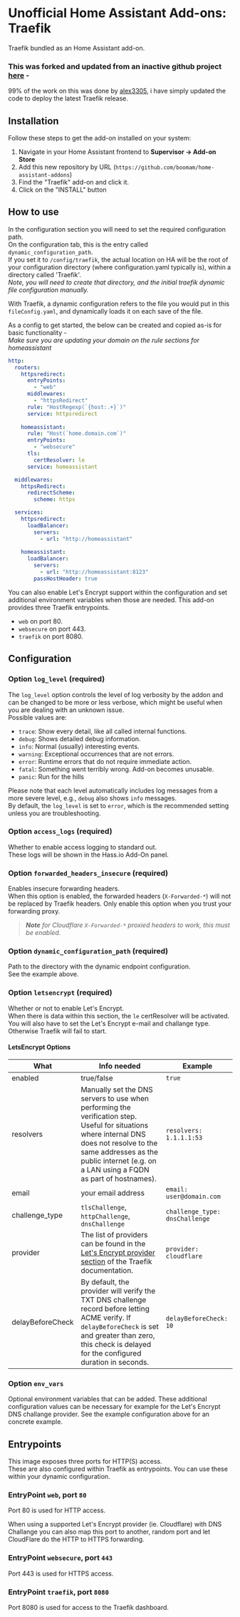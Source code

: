 # Unofficial Home Assistant Add-ons: Traefik

Traefik bundled as an Home Assistant add-on.

### This was forked and updated from an inactive github project [here](https://alxx.nl/home-assistant-addons/) -  
99% of the work on this was done by [alex3305](https://github.com/alex3305), i have simply updated the code to deploy the latest Traefik release.

## Installation

Follow these steps to get the add-on installed on your system:

1. Navigate in your Home Assistant frontend to __Supervisor -> Add-on Store__
2. Add this new repository by URL (`https://github.com/boomam/home-assistant-addons`)
3. Find the "Traefik" add-on and click it.
4. Click on the "INSTALL" button

## How to use

In the configuration section you will need to set the required configuration path.  
On the configuration tab, this is the entry called `dynamic_configuration_path`.  
If you set it to `/config/traefik`, the actual location on HA will be the root of your configuration directory (where configuration.yaml typically is), within a directory called 'Traefik'.  
_Note, you will need to create that directory, and the initial traefik dynamic file configuration manually._

With Traefik, a dynamic configuration refers to the file you would put in this `fileConfig.yaml`, and dynamically loads it on each save of the file.

As a config to get started, the below can be created and copied as-is for basic functionality -  
_Make sure you are updating your domain on the rule sections for homeassistant_
```yaml
http:
  routers:
    httpsredirect:
      entryPoints: 
        - "web"
      middlewares: 
        - "httpsRedirect"
      rule: "HostRegexp(`{host:.+}`)"
      service: httpsredirect
      
    homeassistant:
      rule: "Host(`home.domain.com`)"
      entryPoints: 
        - "websecure"
      tls:
        certResolver: le
      service: homeassistant

  middlewares:
    httpsRedirect:
      redirectScheme:
        scheme: https

  services:
    httpsredirect:
      loadBalancer:
        servers:
          - url: "http://homeassistant"
  
    homeassistant:
      loadBalancer:
        servers:
          - url: "http://homeassistant:8123"
        passHostHeader: true
```

You can also enable Let's Encrypt support within the configuration and set additional environment variables when those are needed.
This add-on provides three Traefik entrypoints. 
- `web` on port 80. 
- `websecure` on port 443.
- `traefik` on port 8080.

## Configuration
### Option `log_level` (required)

The `log_level` option controls the level of log verbosity by the addon and can be changed to be more or less verbose, which might be useful when you are
dealing with an unknown issue.  
Possible values are:

- `trace`: Show every detail, like all called internal functions.
- `debug`: Shows detailed debug information.
- `info`: Normal (usually) interesting events.
- `warning`: Exceptional occurrences that are not errors.
- `error`:  Runtime errors that do not require immediate action.
- `fatal`: Something went terribly wrong. Add-on becomes unusable.
- `panic`: Run for the hills

Please note that each level automatically includes log messages from a more severe level, e.g., `debug` also shows `info` messages.  
By default, the `log_level` is set to `error`, which is the recommended setting unless you are troubleshooting.

### Option `access_logs` (required)

Whether to enable access logging to standard out.  
These logs will be shown in the Hass.io Add-On panel.

### Option `forwarded_headers_insecure` (required)

Enables insecure forwarding headers.  
When this option is enabled, the forwarded headers (`X-Forwarded-*`) will not be replaced by Traefik headers. Only enable this option when you trust your forwarding proxy.  

> ___Note__ for Cloudflare `X-Forwarded-*` proxied headers to work, this must be enabled._

### Option `dynamic_configuration_path` (required)

Path to the directory with the dynamic endpoint configuration.  
See the example above. 

### Option `letsencrypt` (required)

Whether or not to enable Let's Encrypt.  
When there is data within this section, the `le` certResolver will be activated.  
You will also have to set the Let's Encrypt e-mail and challange type. Otherwise Traefik will fail to start.

#### LetsEncrypt Options
| What | Info needed | Example |
| ----- | ----- | ----- |
| enabled | true/false | `true` |
| resolvers | Manually set the DNS servers to use when performing the verification step. Useful for situations where internal DNS does not resolve to the same addresses as the public internet (e.g. on a LAN using a FQDN as part of hostnames). | `resolvers: 1.1.1.1:53` | 
| email | your email address | `email: user@domain.com` |
| challenge_type | `tlsChallenge`, `httpChallenge`, `dnsChallenge` | `challenge_type: dnsChallenge` |
| provider | The list of providers can be found in the [Let's Encrypt provider section](https://docs.traefik.io/https/acme/#providers) of the Traefik documentation. | `provider: cloudflare` |
| delayBeforeCheck | By default, the provider will verify the TXT DNS challenge record before letting ACME verify.  If `delayBeforeCheck` is set and greater than zero, this check is delayed for the configured duration in seconds. | `delayBeforeCheck: 10` |

### Option `env_vars`

Optional environment variables that can be added. These additional configuration values can be necessary for example for the Let's Encrypt DNS challange provider. See the example configuration above for an concrete example.

## Entrypoints

This image exposes three ports for HTTP(S) access.  
These are also configured within Traefik as entrypoints. You can use these within your dynamic configuration.

### EntryPoint `web`, port `80`

Port 80 is used for HTTP access. 

When using a supported Let's Encrypt provider (ie. Cloudflare) with DNS Challange you can also map this port to another, random port and let CloudFlare do the HTTP to HTTPS forwarding.

### EntryPoint `websecure`, port `443`

Port 443 is used for HTTPS access.

### EntryPoint `traefik`, port `8080`
Port 8080 is used for access to the Traefik dashboard.  
